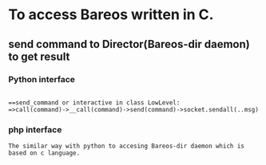 
# To access Bareos written in C.
## send command to Director(Bareos-dir daemon) to get result
### Python interface
```  

==send_command or interactive in class LowLevel:
=>call(command)->__call(command)->send(command)->socket.sendall(..msg)
``` 

### php interface
```
The similar way with python to accesing Bareos-dir daemon which is based on c language.

```

